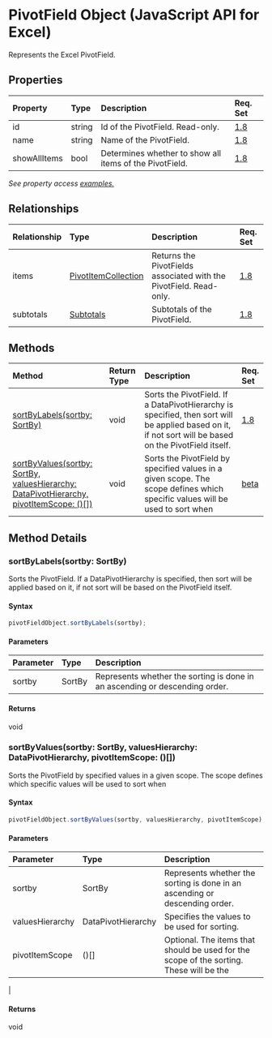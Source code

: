 # PivotField Object (JavaScript API for Excel)

Represents the Excel PivotField.

## Properties

| Property	   | Type	|Description| Req. Set|
|:---------------|:--------|:----------|:----|
|id|string|Id of the PivotField. Read-only.|[1.8](../requirement-sets/excel-api-requirement-sets.md)|
|name|string|Name of the PivotField.|[1.8](../requirement-sets/excel-api-requirement-sets.md)|
|showAllItems|bool|Determines whether to show all items of the PivotField.|[1.8](../requirement-sets/excel-api-requirement-sets.md)|

_See property access [examples.](#property-access-examples)_

## Relationships
| Relationship | Type	|Description| Req. Set|
|:---------------|:--------|:----------|:----|
|items|[PivotItemCollection](pivotitemcollection.md)|Returns the PivotFields associated with the PivotField. Read-only.|[1.8](../requirement-sets/excel-api-requirement-sets.md)|
|subtotals|[Subtotals](subtotals.md)|Subtotals of the PivotField.|[1.8](../requirement-sets/excel-api-requirement-sets.md)|

## Methods

| Method		   | Return Type	|Description| Req. Set|
|:---------------|:--------|:----------|:----|
|[sortByLabels(sortby: SortBy)](#sortbylabelssortby-sortby)|void|Sorts the PivotField. If a DataPivotHierarchy is specified, then sort will be applied based on it, if not sort will be based on the PivotField itself.|[1.8](../requirement-sets/excel-api-requirement-sets.md)|
|[sortByValues(sortby: SortBy, valuesHierarchy: DataPivotHierarchy, pivotItemScope: ()[])](#sortbyvaluessortby-sortby-valueshierarchy-datapivothierarchy-pivotitemscope-)|void|Sorts the PivotField by specified values in a given scope. The scope defines which specific values will be used to sort when|[beta](../requirement-sets/excel-api-requirement-sets.md)|

## Method Details


### sortByLabels(sortby: SortBy)
Sorts the PivotField. If a DataPivotHierarchy is specified, then sort will be applied based on it, if not sort will be based on the PivotField itself.

#### Syntax
```js
pivotFieldObject.sortByLabels(sortby);
```

#### Parameters
| Parameter	   | Type	|Description|
|:---------------|:--------|:----------|
|sortby|SortBy|Represents whether the sorting is done in an ascending or descending order.|

#### Returns
void

### sortByValues(sortby: SortBy, valuesHierarchy: DataPivotHierarchy, pivotItemScope: ()[])
Sorts the PivotField by specified values in a given scope. The scope defines which specific values will be used to sort when

#### Syntax
```js
pivotFieldObject.sortByValues(sortby, valuesHierarchy, pivotItemScope);
```

#### Parameters
| Parameter	   | Type	|Description|
|:---------------|:--------|:----------|
|sortby|SortBy|Represents whether the sorting is done in an ascending or descending order.|
|valuesHierarchy|DataPivotHierarchy|Specifies the values to be used for sorting.|
|pivotItemScope|()[]|Optional. The items that should be used for the scope of the sorting. These will be the
|

#### Returns
void
